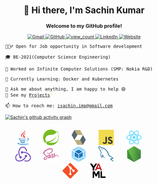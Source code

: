 <h1 align= 'center'> 👋 Hi there, I'm <strong>Sachin Kumar</strong></h3>
<div  align= 'center'>
<!-- <code>I'm a fervent software developer eager to share my creations</code>
<br /> -->
 <!-- <span>Step into my GitHub realm and explore the wonders I've crafted!<span> -->
<!-- <code>I'm a Software developer passionate about Software development. Welcome to my GitHub profile!</code> -->
</div>
<h3 align=center>Welcome to my GitHub profile!</h3>

<!-- -->
<!-- ![Profile Views](https://komarev.com/ghpvc/?username=ksachin7&color=blue&style=flat-square) -->

<!-- Connect with me -->
<!-- 
[![Gmail](https://img.shields.io/badge/Gmail-%23D14836.svg?logo=gmail&logoColor=white)](mailto:isachin.imp@gmail.com)
[![LinkedIn](https://img.shields.io/badge/LinkedIn-%230077B5.svg?logo=linkedin&logoColor=white)](https://www.linkedin.com/in/sachin-k-187419184)
[![GitHub](https://img.shields.io/badge/GitHub-%23181717.svg?logo=github&logoColor=white)](https://github.com/ksachin7)
[![](https://img.shields.io/badge/Website-%23000000.svg?logo=About.me&logoColor=white)](https://dev-sachin.netlify.app)
-->
 <p align="center">
  <a href="mailto:isachin.imp@gmail.com" target="_blank">
    <img src="https://img.shields.io/badge/Gmail-%23D14836.svg?logo=gmail&logoColor=white&style=flat" alt="Gmail">
  </a>
  <a href="https://github.com/ksachin7" target="_blank">
    <img src="https://img.shields.io/badge/GitHub-%23181717.svg?logo=github&logoColor=white&style=flat" alt="GitHub">
  </a>

  <a href="https://github.com/ksachin7">
     <img src="https://visitcount.itsvg.in/api?id=ksachin7&color=6&pretty=true" alt="view_count" height="20">
  </a>
  <a href="https://www.linkedin.com/in/sachin-k-187419184" target="_blank">
    <img src="https://img.shields.io/badge/LinkedIn-%230077B5.svg?logo=linkedin&logoColor=white&style=flat" alt="LinkedIn">
  </a>
  <a href="https://dev-sachin.netlify.app" target="_blank">
    <img src="https://img.shields.io/badge/Website-%23000000.svg?logo=About.me&logoColor=white&style=flat" alt="Website">
  </a>
</p>

<!-- ## About Me -->
<div align="">

<pre>
🙋🏻‍♂️ Open for Job opportunity in Software development     <br>
🎓 BE-2021(Computer Science Engineering)  <br>
💼 Worked on Infinite Computer Solutions (SMP: Nokia R&D)  <br>
🌱 Currently Learning: Docker and Kubernetes <br>
💬 Ask me about anything, I am happy to help 😄 
🚀 See my <a href="projects.md">Projects</a><img src="left-arrow.gif" alt="left" width="16px" height="auto"><br>
📫 How to reach me: <a href='mailto:isachin.imp@gmail.com'>isachin.imp@gmail.com</a> <i class="fa-solid fa-envelope"></i>
</pre>
<!--  <img src="left-arrow.gif" alt="left" width="16px" height="auto"> -->

<!--
<a href="https://github-readme-stats.vercel.app/api/top-langs/?username=ksachin7&layout=donut-vertical">
    <img  height=170 src="https://github-readme-stats.vercel.app/api/top-langs/?username=ksachin7&layout=compact&theme=dark&hide_border=true&)](https://github.com/ksachin7" />
</a> -->
<!-- <img src="https://github-readme-stats.vercel.app/api/top-langs/?username=ksachin7&layout=donut&theme=vue&card_width=300" height="170"> -->
</div>
<!--
<div align="center"> 
  [![Profile Views](https://visitcount.itsvg.in/api?id=ksachin7&color=1)](https://visitcount.itsvg.in) 
 <a href="https://github-readme-stats.vercel.app/api/top-langs/?username=ksachin7&layout=donut-vertical">
  <img align="center" src="https://github-readme-streak-stats.herokuapp.com/?user=ksachin7&theme=whatsapp-light2&mode=weekly&card_height=47" alt="GitHub Streak Stats">
 </a> 
</div> 
-->

[![Sachin's github activity graph](https://github-readme-activity-graph.vercel.app/graph?username=ksachin7&theme=github-compact&hide_border=false&area=false&line=2ecc71&point=27ae60)](https://github.com/ksachin7/github-readme-activity-graph)

<!-- 🛠️ Languages and Tools:   -->
<br />

<div align="center">
  <img src="https://raw.githubusercontent.com/devicons/devicon/master/icons/java/java-original.svg" width="50" alt="Java" style="margin-right: 23px;">
&nbsp;&nbsp;
 <img src="https://raw.githubusercontent.com/devicons/devicon/master/icons/spring/spring-original.svg" width="50" alt="Spring" style="margin-right: 23px;">
 &nbsp;&nbsp;
<img src="https://raw.githubusercontent.com/devicons/devicon/master/icons/hibernate/hibernate-original.svg" width="50" alt="hibernate" style="margin-right: 23px;">
&nbsp;&nbsp;
  <img src="https://raw.githubusercontent.com/devicons/devicon/master/icons/javascript/javascript-original.svg" width="50" alt="JavaScript" style="margin-right: 23px;">
  &nbsp;&nbsp;
  <img src="https://raw.githubusercontent.com/devicons/devicon/master/icons/react/react-original.svg" width="50" alt="React" style="margin-right: 23px;">
  &nbsp;&nbsp;
  <img src="https://raw.githubusercontent.com/devicons/devicon/master/icons/redux/redux-original.svg" width="50" alt="Redux" style="margin-right: 23px;">
  &nbsp;&nbsp;
<!--   <img src="https://raw.githubusercontent.com/devicons/devicon/master/icons/css3/css3-original.svg" width="50" alt="CSS" style="margin-right: 23px;">
  &nbsp;&nbsp;&nbsp; -->
<!--   <img src="https://raw.githubusercontent.com/devicons/devicon/master/icons/html5/html5-original.svg" width="50" alt="HTML" style="margin-right: 23px;">
  &nbsp;&nbsp;&nbsp; -->
  <img src="https://raw.githubusercontent.com/devicons/devicon/master/icons/sass/sass-original.svg" width="50" alt="SCSS" style="margin-right: 23px;">
  &nbsp;&nbsp;
  <img src="https://raw.githubusercontent.com/devicons/devicon/master/icons/webpack/webpack-original.svg" width="50" alt="Webpack" style="margin-right: 23px;">
  &nbsp;&nbsp;
  <img src="https://raw.githubusercontent.com/devicons/devicon/master/icons/mysql/mysql-original.svg" width="50" alt="MySQL" style="margin-right: 23px;">
  &nbsp;&nbsp;
  <img src="https://raw.githubusercontent.com/devicons/devicon/master/icons/nodejs/nodejs-original.svg" width="50" alt="NodeJS" style="margin-right: 23px;">
  &nbsp;&nbsp;
  <img src="https://raw.githubusercontent.com/devicons/devicon/master/icons/git/git-original.svg" width="50" alt="Git"  style="margin-right: 23px;">
    &nbsp;&nbsp;
  <img src="https://raw.githubusercontent.com/devicons/devicon/master/icons/yaml/yaml-original.svg" width="50" alt="Yaml">
</div>
